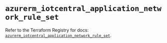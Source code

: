 # `azurerm_iotcentral_application_network_rule_set`

Refer to the Terraform Registry for docs: [`azurerm_iotcentral_application_network_rule_set`](https://registry.terraform.io/providers/hashicorp/azurerm/3.95.0/docs/resources/iotcentral_application_network_rule_set).

